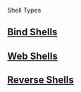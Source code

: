 Shell Types

## [Bind Shells](Bind_Shells.md)
## [Web Shells](Web_Shells.md)
## [Reverse Shells](Reverse_Shells.md)